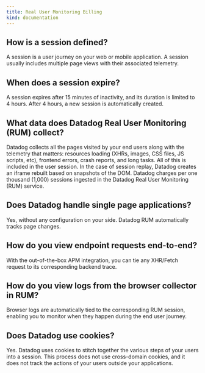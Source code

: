 ```yaml
---
title: Real User Monitoring Billing
kind: documentation
---
```


## How is a session defined?

A session is a user journey on your web or mobile application. A session usually includes multiple page views with their associated telemetry.

## When does a session expire?

A session expires after 15 minutes of inactivity, and its duration is limited to 4 hours. After 4 hours, a new session is automatically created. 

## What data does Datadog Real User Monitoring (RUM) collect?

Datadog collects all the pages visited by your end users along with the telemetry that matters: resources loading (XHRs, images, CSS files, JS scripts, etc), frontend errors, crash reports, and long tasks. All of this is included in the user session. In the case of session replay, Datadog creates an iframe rebuilt based on snapshots of the DOM. Datadog charges per one thousand (1,000) sessions ingested in the Datadog Real User Monitoring (RUM) service.

## Does Datadog handle single page applications?

Yes, without any configuration on your side. Datadog RUM automatically tracks page changes.

## How do you view endpoint requests end-to-end?

With the out-of-the-box APM integration, you can tie any XHR/Fetch request to its corresponding backend trace.

## How do you view logs from the browser collector in RUM?

Browser logs are automatically tied to the corresponding RUM session, enabling you to monitor when they happen during the end user journey.

## Does Datadog use cookies?

Yes. Datadog uses cookies to stitch together the various steps of your users into a session. This process does not use cross-domain cookies, and it does not track the actions of your users outside your applications.
